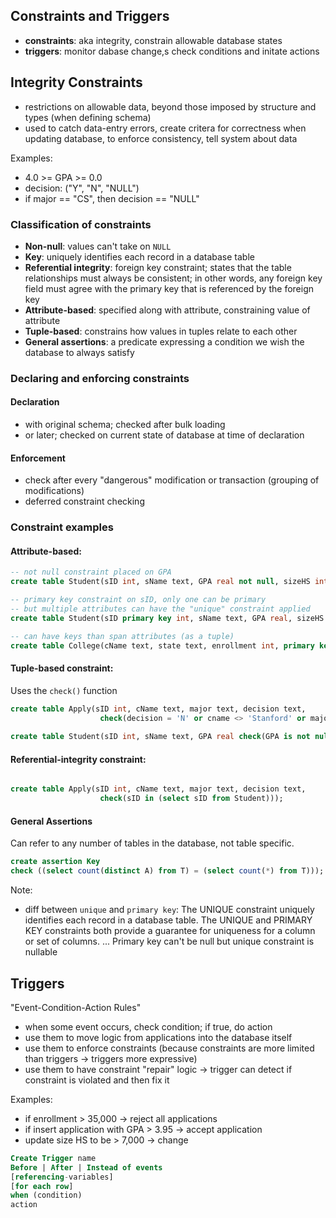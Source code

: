 ## Constraints and Triggers
- **constraints**: aka integrity, constrain allowable database states
- **triggers**: monitor dabase change,s check conditions and initate actions

## Integrity Constraints
- restrictions on allowable data, beyond those imposed by structure and types (when defining schema) 
- used to catch data-entry errors, create critera for correctness when updating database, to enforce consistency, tell system about data 

Examples:
- 4.0 >= GPA >= 0.0
- decision: ("Y", "N", "NULL")
- if major == "CS", then decision == "NULL"

### Classification of constraints
- **Non-null**: values can't take on ```NULL```
- **Key**: uniquely identifies each record in a database table
- **Referential integrity**: foreign key constraint; states that the table relationships must always be consistent; in other words, any foreign key field must agree with the primary key that is referenced by the foreign key
- **Attribute-based**: specified along with attribute, constraining value of attribute
- **Tuple-based**: constrains how values in tuples relate to each other
- **General assertions**: a predicate expressing a condition we wish the database to always satisfy 

### Declaring and enforcing constraints
#### Declaration
- with original schema; checked after bulk loading
- or later; checked on current state of database at time of declaration 
#### Enforcement
- check after every "dangerous" modification or transaction (grouping of modifications) 
- deferred constraint checking 

### Constraint examples
#### Attribute-based:
```sql
-- not null constraint placed on GPA
create table Student(sID int, sName text, GPA real not null, sizeHS int);

-- primary key constraint on sID, only one can be primary
-- but multiple attributes can have the "unique" constraint applied
create table Student(sID primary key int, sName text, GPA real, sizeHS int);

-- can have keys than span attributes (as a tuple) 
create table College(cName text, state text, enrollment int, primary key (cName, state));
```

#### Tuple-based constraint: 
Uses the `check()` function
```sql
create table Apply(sID int, cName text, major text, decision text,
                    check(decision = 'N' or cname <> 'Stanford' or major <> 'CS'));
                    
create table Student(sID int, sName text, GPA real check(GPA is not null), sizeHS int);
```

#### Referential-integrity constraint:
```sql

create table Apply(sID int, cName text, major text, decision text, 
                    check(sID in (select sID from Student)));
```
#### General Assertions
Can refer to any number of tables in the database, not table specific. 
```sql
create assertion Key
check ((select count(distinct A) from T) = (select count(*) from T)));
```

Note:
- diff between `unique` and `primary key`: The UNIQUE constraint uniquely identifies each record in a database table. The UNIQUE and PRIMARY KEY constraints both provide a guarantee for uniqueness for a column or set of columns. ... Primary key can't be null but unique constraint is nullable

## Triggers
"Event-Condition-Action Rules"
- when some event occurs, check condition; if true, do action 
- use them to move logic from applications into the database itself
- use them to enforce constraints (because constraints are more limited than triggers -> triggers more expressive)
- use them to have constraint "repair" logic -> trigger can detect if constraint is violated and then fix it

Examples: 
- if enrollment > 35,000 -> reject all applications 
- if insert application with GPA > 3.95 -> accept application 
- update size HS to be > 7,000 -> change

```sql
Create Trigger name
Before | After | Instead of events
[referencing-variables]
[for each row]
when (condition)
action
```

